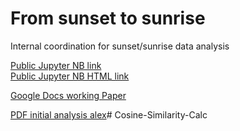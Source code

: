 From sunset to sunrise
=============

Internal coordination for sunset/sunrise data analysis

[Public Jupyter NB link](https://ad.vgiscience.org/sunset-sunrise/2019-09-13_SunsetSunrise.ipynb)  
[Public Jupyter NB HTML link](https://ad.vgiscience.org/sunset-sunrise/2019-09-13_SunsetSunrise.html)  

[Google Docs working Paper](https://docs.google.com/document/d/1T-wCpvcm_ZWBDBn-mh7u4q5gRbXOyZtSoMcTaOQUVUs/edit?usp=sharing)

[PDF initial analysis alex](https://ad.vgiscience.org/sunset-sunrise/visualization.pdf)# Cosine-Similarity-Calc
